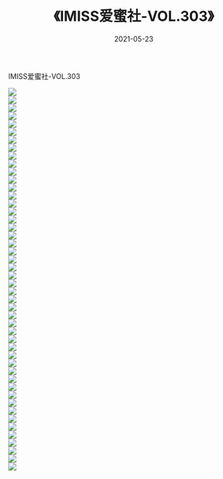 ﻿---
layout: post
title:  《IMISS爱蜜社-VOL.303》
date:   2021-05-23
img: http://img.660000.xyz/Sharelink/网络美图/2021/IMISS爱蜜社-VOL.303/000.jpg
categories: [美女, 清纯, 唯美]
---

IMISS爱蜜社-VOL.303

  ![](http://img.660000.xyz/Sharelink/网络美图/2021/IMISS爱蜜社-VOL.303/001.jpg) <br> ![](http://img.660000.xyz/Sharelink/网络美图/2021/IMISS爱蜜社-VOL.303/002.jpg) <br> ![](http://img.660000.xyz/Sharelink/网络美图/2021/IMISS爱蜜社-VOL.303/003.jpg) <br> ![](http://img.660000.xyz/Sharelink/网络美图/2021/IMISS爱蜜社-VOL.303/004.jpg) <br> ![](http://img.660000.xyz/Sharelink/网络美图/2021/IMISS爱蜜社-VOL.303/005.jpg) <br> ![](http://img.660000.xyz/Sharelink/网络美图/2021/IMISS爱蜜社-VOL.303/006.jpg) <br> ![](http://img.660000.xyz/Sharelink/网络美图/2021/IMISS爱蜜社-VOL.303/007.jpg) <br> ![](http://img.660000.xyz/Sharelink/网络美图/2021/IMISS爱蜜社-VOL.303/008.jpg) <br> ![](http://img.660000.xyz/Sharelink/网络美图/2021/IMISS爱蜜社-VOL.303/009.jpg) <br> ![](http://img.660000.xyz/Sharelink/网络美图/2021/IMISS爱蜜社-VOL.303/010.jpg) <br> ![](http://img.660000.xyz/Sharelink/网络美图/2021/IMISS爱蜜社-VOL.303/011.jpg) <br> ![](http://img.660000.xyz/Sharelink/网络美图/2021/IMISS爱蜜社-VOL.303/012.jpg) <br> ![](http://img.660000.xyz/Sharelink/网络美图/2021/IMISS爱蜜社-VOL.303/013.jpg) <br> ![](http://img.660000.xyz/Sharelink/网络美图/2021/IMISS爱蜜社-VOL.303/014.jpg) <br> ![](http://img.660000.xyz/Sharelink/网络美图/2021/IMISS爱蜜社-VOL.303/015.jpg) <br> ![](http://img.660000.xyz/Sharelink/网络美图/2021/IMISS爱蜜社-VOL.303/016.jpg) <br> ![](http://img.660000.xyz/Sharelink/网络美图/2021/IMISS爱蜜社-VOL.303/017.jpg) <br> ![](http://img.660000.xyz/Sharelink/网络美图/2021/IMISS爱蜜社-VOL.303/018.jpg) <br> ![](http://img.660000.xyz/Sharelink/网络美图/2021/IMISS爱蜜社-VOL.303/019.jpg) <br> ![](http://img.660000.xyz/Sharelink/网络美图/2021/IMISS爱蜜社-VOL.303/020.jpg) <br> ![](http://img.660000.xyz/Sharelink/网络美图/2021/IMISS爱蜜社-VOL.303/021.jpg) <br> ![](http://img.660000.xyz/Sharelink/网络美图/2021/IMISS爱蜜社-VOL.303/022.jpg) <br> ![](http://img.660000.xyz/Sharelink/网络美图/2021/IMISS爱蜜社-VOL.303/023.jpg) <br> ![](http://img.660000.xyz/Sharelink/网络美图/2021/IMISS爱蜜社-VOL.303/024.jpg) <br> ![](http://img.660000.xyz/Sharelink/网络美图/2021/IMISS爱蜜社-VOL.303/025.jpg) <br> ![](http://img.660000.xyz/Sharelink/网络美图/2021/IMISS爱蜜社-VOL.303/026.jpg) <br> ![](http://img.660000.xyz/Sharelink/网络美图/2021/IMISS爱蜜社-VOL.303/027.jpg) <br> ![](http://img.660000.xyz/Sharelink/网络美图/2021/IMISS爱蜜社-VOL.303/028.jpg) <br> ![](http://img.660000.xyz/Sharelink/网络美图/2021/IMISS爱蜜社-VOL.303/029.jpg) <br> ![](http://img.660000.xyz/Sharelink/网络美图/2021/IMISS爱蜜社-VOL.303/030.jpg) <br> ![](http://img.660000.xyz/Sharelink/网络美图/2021/IMISS爱蜜社-VOL.303/031.jpg) <br> ![](http://img.660000.xyz/Sharelink/网络美图/2021/IMISS爱蜜社-VOL.303/032.jpg) <br> ![](http://img.660000.xyz/Sharelink/网络美图/2021/IMISS爱蜜社-VOL.303/033.jpg) <br> ![](http://img.660000.xyz/Sharelink/网络美图/2021/IMISS爱蜜社-VOL.303/034.jpg) <br> ![](http://img.660000.xyz/Sharelink/网络美图/2021/IMISS爱蜜社-VOL.303/035.jpg) <br> ![](http://img.660000.xyz/Sharelink/网络美图/2021/IMISS爱蜜社-VOL.303/036.jpg) <br> ![](http://img.660000.xyz/Sharelink/网络美图/2021/IMISS爱蜜社-VOL.303/037.jpg) <br> ![](http://img.660000.xyz/Sharelink/网络美图/2021/IMISS爱蜜社-VOL.303/038.jpg) <br> ![](http://img.660000.xyz/Sharelink/网络美图/2021/IMISS爱蜜社-VOL.303/039.jpg) <br> ![](http://img.660000.xyz/Sharelink/网络美图/2021/IMISS爱蜜社-VOL.303/040.jpg) <br> ![](http://img.660000.xyz/Sharelink/网络美图/2021/IMISS爱蜜社-VOL.303/041.jpg) <br> ![](http://img.660000.xyz/Sharelink/网络美图/2021/IMISS爱蜜社-VOL.303/042.jpg) <br> ![](http://img.660000.xyz/Sharelink/网络美图/2021/IMISS爱蜜社-VOL.303/043.jpg) <br> ![](http://img.660000.xyz/Sharelink/网络美图/2021/IMISS爱蜜社-VOL.303/044.jpg) <br> ![](http://img.660000.xyz/Sharelink/网络美图/2021/IMISS爱蜜社-VOL.303/045.jpg) <br> ![](http://img.660000.xyz/Sharelink/网络美图/2021/IMISS爱蜜社-VOL.303/046.jpg) <br> ![](http://img.660000.xyz/Sharelink/网络美图/2021/IMISS爱蜜社-VOL.303/047.jpg) <br> ![](http://img.660000.xyz/Sharelink/网络美图/2021/IMISS爱蜜社-VOL.303/048.jpg) <br>